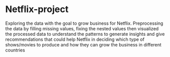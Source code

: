 # Netflix-project
Exploring the data with the goal to grow business for Netflix. Preprocessing the data by filling missing values, fixing the nested values
then visualized the processed data to understand the patterns to generate insights and give recommendations that could help Netflix in deciding which type of shows/movies to produce and how 
they can grow the business in different countries
